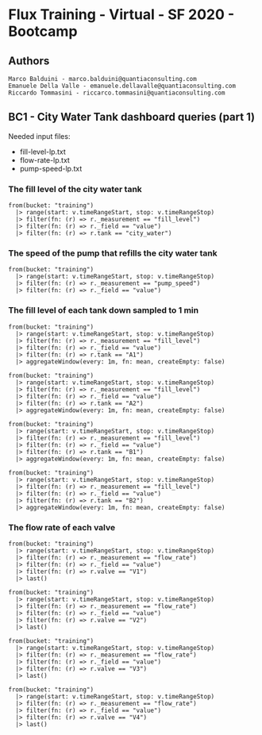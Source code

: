 # Flux Training - Virtual - SF 2020 - Bootcamp

## Authors

```
Marco Balduini - marco.balduini@quantiaconsulting.com
Emanuele Della Valle - emanuele.dellavalle@quantiaconsulting.com
Riccardo Tommasini - riccarco.tommasini@quantiaconsulting.com
```

## BC1 -  City Water Tank dashboard queries (part 1)

Needed input files:

* fill-level-lp.txt
* flow-rate-lp.txt
* pump-speed-lp.txt

### The fill level of the city water tank

```
from(bucket: "training")
  |> range(start: v.timeRangeStart, stop: v.timeRangeStop)
  |> filter(fn: (r) => r._measurement == "fill_level")
  |> filter(fn: (r) => r._field == "value")
  |> filter(fn: (r) => r.tank == "city_water")
```

### The speed of the pump that refills the city water tank

```
from(bucket: "training")
  |> range(start: v.timeRangeStart, stop: v.timeRangeStop)
  |> filter(fn: (r) => r._measurement == "pump_speed")
  |> filter(fn: (r) => r._field == "value")
```

### The fill level of each tank down sampled to 1 min

```
from(bucket: "training")
  |> range(start: v.timeRangeStart, stop: v.timeRangeStop)
  |> filter(fn: (r) => r._measurement == "fill_level")
  |> filter(fn: (r) => r._field == "value")
  |> filter(fn: (r) => r.tank == "A1")
  |> aggregateWindow(every: 1m, fn: mean, createEmpty: false)
```
```
from(bucket: "training")
  |> range(start: v.timeRangeStart, stop: v.timeRangeStop)
  |> filter(fn: (r) => r._measurement == "fill_level")
  |> filter(fn: (r) => r._field == "value")
  |> filter(fn: (r) => r.tank == "A2")  
  |> aggregateWindow(every: 1m, fn: mean, createEmpty: false)
```
```
from(bucket: "training")
  |> range(start: v.timeRangeStart, stop: v.timeRangeStop)
  |> filter(fn: (r) => r._measurement == "fill_level")
  |> filter(fn: (r) => r._field == "value")
  |> filter(fn: (r) => r.tank == "B1")
  |> aggregateWindow(every: 1m, fn: mean, createEmpty: false)
```
```
from(bucket: "training")
  |> range(start: v.timeRangeStart, stop: v.timeRangeStop)
  |> filter(fn: (r) => r._measurement == "fill_level")
  |> filter(fn: (r) => r._field == "value")
  |> filter(fn: (r) => r.tank == "B2")
  |> aggregateWindow(every: 1m, fn: mean, createEmpty: false)
```

### The flow rate of each valve

```
from(bucket: "training")
  |> range(start: v.timeRangeStart, stop: v.timeRangeStop)
  |> filter(fn: (r) => r._measurement == "flow_rate")
  |> filter(fn: (r) => r._field == "value")
  |> filter(fn: (r) => r.valve == "V1")
  |> last()
```
```
from(bucket: "training")
  |> range(start: v.timeRangeStart, stop: v.timeRangeStop)
  |> filter(fn: (r) => r._measurement == "flow_rate")
  |> filter(fn: (r) => r._field == "value")
  |> filter(fn: (r) => r.valve == "V2")
  |> last()
```
```
from(bucket: "training")
  |> range(start: v.timeRangeStart, stop: v.timeRangeStop)
  |> filter(fn: (r) => r._measurement == "flow_rate")
  |> filter(fn: (r) => r._field == "value")
  |> filter(fn: (r) => r.valve == "V3")
  |> last()
```
```
from(bucket: "training")
  |> range(start: v.timeRangeStart, stop: v.timeRangeStop)
  |> filter(fn: (r) => r._measurement == "flow_rate")
  |> filter(fn: (r) => r._field == "value")
  |> filter(fn: (r) => r.valve == "V4")
  |> last()
```